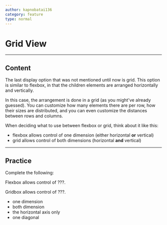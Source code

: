 ```yaml
---
author: kapnobatai136
category: feature
type: normal
---
```


# Grid View


---

## Content

The last display option that was not mentioned until now is grid. This option is similar to flexbox, in that the children elements are arranged horizontally and vertically.

In this case, the arrangement is done in a grid (as you might've already guessed). You can customize how many elements there are per row, how their sizes are distributed, and you can even customize the distances between rows and columns.

When deciding what to use between flexbox or grid, think about it like this:

* flexbox allows control of one dimension (either horizontal **or** vertical)
* grid allows control of both dimensions (horizontal **and** vertical)


---

## Practice

Complete the following:

Flexbox allows control of ???.

Gridbox allows control of ???.

* one dimension
* both dimension
* the horizontal axis only
* one diagonal
